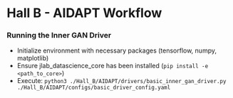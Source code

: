 # Hall B - AIDAPT Workflow

### Running the Inner GAN Driver
- Initialize environment with necessary packages (tensorflow, numpy, matplotlib)
- Ensure jlab_datascience_core has been installed (`pip install -e <path_to_core>`)
- Execute:
`python3 ./Hall_B/AIDAPT/drivers/basic_inner_gan_driver.py ./Hall_B/AIDAPT/configs/basic_driver_config.yaml`
